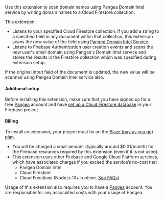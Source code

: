 Use this extension to scan domain names using Pangea Domain Intel service by writing domain names to a Cloud Firestore collection.

This extension:

- Listens to your specified Cloud Firestore collection. If you add a string to a specified field in any document within that collection, this extension scans the new value of the field using [Pangea Domain Intel Service](https://pangea.cloud/services/domain-intel/).  
- Listens to Firebase Authentication user creation events and scans the new user's email domain using Pangea's Domain Intel service and stores the results in the Firestore collection which was specified during extension setup.

If the original input field of the document is updated, the new value will be scanned using Pangea Domain Intel service also.

#### Additional setup

Before installing this extension, make sure that you have signed up for a free [Pangea](https://pangea.cloud/signup?utm_medium=google-marketplace&utm_source=marketplace&utm_campaign=firestore-domain-intel) account and have [set up a Cloud Firestore database](https://firebase.google.com/docs/firestore/quickstart) in your Firebase project.

#### Billing
To install an extension, your project must be on the [Blaze (pay as you go) plan](https://firebase.google.com/pricing)

- You will be charged a small amount (typically around $0.01/month) for the Firebase resources required by this extension (even if it is not used).
- This extension uses other Firebase and Google Cloud Platform services, which have associated charges if you exceed the service’s no-cost tier:
  - Pangea Domain Intel
  - Cloud Firestore
  - Cloud Functions (Node.js 10+ runtime. [See FAQs](https://firebase.google.com/support/faq#extensions-pricing))

Usage of this extension also requires you to have a [Pangea](https://pangea.cloud/signup?utm_medium=google-marketplace&utm_source=marketplace&utm_campaign=firestore-domain-intel) account. You are responsible for any associated costs with your usage of Pangea.

